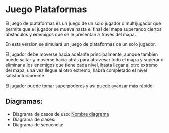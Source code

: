 # Juego Plataformas

El juego de plataformas es un juego de un solo jugador o multijugador que permite que el jugador se mueva hasta el final del mapa superando ciertos obstaculos y enemigos que se le presentan a través del mapa.

En esta version se simulará un juego de plataformas de un solo jugador.

El jugador debe moverse hacia adelante principalmente, aunque tambien puede saltar y moverse hacia atrás para atravesar todo el mapa y superar o eliminar a los enemigos que tiene cada nivel, hasta llegar al otro extremo del mapa, una vez llegue al otro extremo, habrá completado el nivel satisfactoriamente.

El jugador puede tomar superpoderes y así puede avanzar más rápido.


## Diagramas:

- Diagrama de casos de uso:
[Nombre diagrama](archivo.ext)
- Diagrama de clases:
- Diagrama de secuencia: